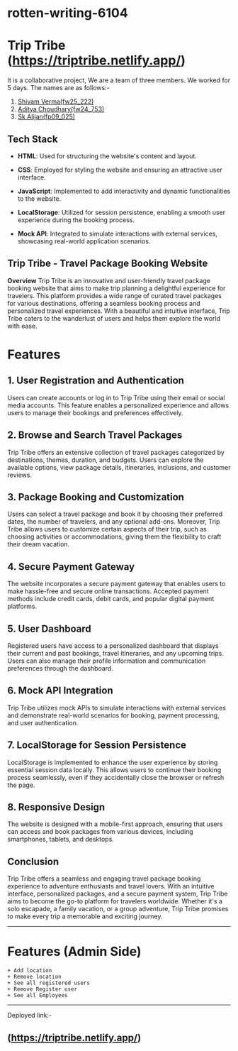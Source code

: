 # rotten-writing-6104 

# Trip Tribe (https://triptribe.netlify.app/)

It is a collaborative project, We are a team of three members. We worked for 5 days. The names are as follows:-

1. [Shivam Verma(fw25_222)](https://github.com/shivamvr)
2. [Aditya Choudhary(fw24_753)](https://github.com/Aditya-Choudhary0)
3. [Sk Alijan(fp09_025)](https://github.com/SK-ALIJAN)

## Tech Stack

- **HTML**: Used for structuring the website's content and layout.
+  **CSS**: Employed for styling the website and ensuring an attractive user interface.
* **JavaScript**: Implemented to add interactivity and dynamic functionalities to the website.
- **LocalStorage**: Utilized for session persistence, enabling a smooth user experience during the booking process.
+ **Mock API**: Integrated to simulate interactions with external services, showcasing real-world application scenarios.

## Trip Tribe - Travel Package Booking Website

**Overview**
Trip Tribe is an innovative and user-friendly travel package booking website that aims to make trip planning a delightful experience for travelers. This platform provides a wide range of curated travel packages for various destinations, offering a seamless booking process and personalized travel experiences. With a beautiful and intuitive interface, Trip Tribe caters to the wanderlust of users and helps them explore the world with ease.

# Features

## 1. User Registration and Authentication
Users can create accounts or log in to Trip Tribe using their email or social media accounts. This feature enables a personalized experience and allows users to manage their bookings and preferences effectively.

## 2. Browse and Search Travel Packages
Trip Tribe offers an extensive collection of travel packages categorized by destinations, themes, duration, and budgets. Users can explore the available options, view package details, itineraries, inclusions, and customer reviews.

## 3. Package Booking and Customization
Users can select a travel package and book it by choosing their preferred dates, the number of travelers, and any optional add-ons. Moreover, Trip Tribe allows users to customize certain aspects of their trip, such as choosing activities or accommodations, giving them the flexibility to craft their dream vacation.

## 4. Secure Payment Gateway
The website incorporates a secure payment gateway that enables users to make hassle-free and secure online transactions. Accepted payment methods include credit cards, debit cards, and popular digital payment platforms.

## 5. User Dashboard
Registered users have access to a personalized dashboard that displays their current and past bookings, travel itineraries, and any upcoming trips. Users can also manage their profile information and communication preferences through the dashboard.

## 6. Mock API Integration
Trip Tribe utilizes mock APIs to simulate interactions with external services and demonstrate real-world scenarios for booking, payment processing, and user authentication.

## 7. LocalStorage for Session Persistence
LocalStorage is implemented to enhance the user experience by storing essential session data locally. This allows users to continue their booking process seamlessly, even if they accidentally close the browser or refresh the page.

## 8. Responsive Design
The website is designed with a mobile-first approach, ensuring that users can access and book packages from various devices, including smartphones, tablets, and desktops.

## Conclusion

Trip Tribe offers a seamless and engaging travel package booking experience to adventure enthusiasts and travel lovers. With an intuitive interface, personalized packages, and a secure payment system, Trip Tribe aims to become the go-to platform for travelers worldwide. Whether it's a solo escapade, a family vacation, or a group adventure, Trip Tribe promises to make every trip a memorable and exciting journey.


****************************************************************************************

# Features (Admin Side)
```
+ Add location
+ Remove location
+ See all registered users
+ Remove Register user
+ See all Employees 
```
*********************************************************************************************
Deployed link:-
##  (https://triptribe.netlify.app/)
